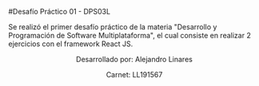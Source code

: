 #Desafío Práctico 01 - DPS03L

<p align="left">Se realizó el primer desafío práctico de la materia "Desarrollo y Programación de Software Multiplataforma", el cual consiste en
realizar 2 ejercicios con el framework React JS.</p>

<p align="center">Desarrollado por: Alejandro Linares</p>
<p align="center">Carnet: LL191567</p>
